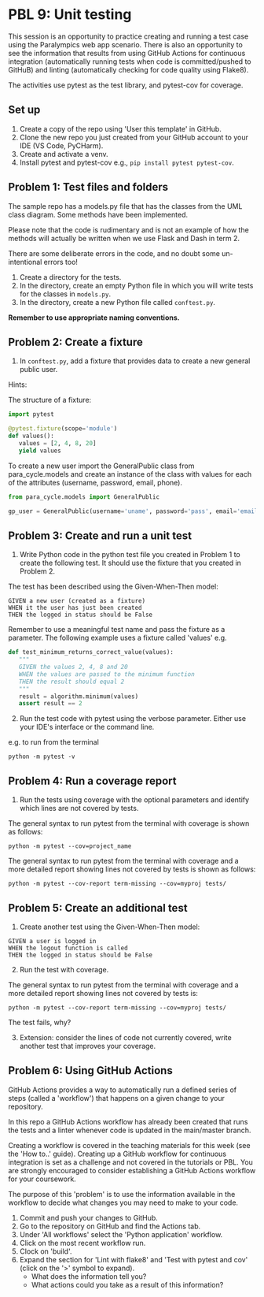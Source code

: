 # PBL 9: Unit testing

This session is an opportunity to practice creating and running a test case using the Paralympics web app scenario.
There is also an opportunity to see the information that results from using GitHub Actions for continuous integration (automatically running tests when code is committed/pushed to GitHuB) and linting (automatically checking for code
quality using Flake8).

The activities use pytest as the test library, and pytest-cov for coverage.


## Set up

1. Create a copy of the repo using 'User this template' in GitHub.
2. Clone the new repo you just created from your GitHub account to your IDE (VS Code, PyCHarm).
3. Create and activate a venv.
4. Install pytest and pytest-cov e.g., `pip install pytest pytest-cov`.

## Problem 1: Test files and folders

The sample repo has a models.py file that has the classes from the UML class diagram. Some methods have been
implemented.

Please note that the code is rudimentary and is not an example of how the methods will actually be written when we use
Flask and Dash in term 2.

There are some deliberate errors in the code, and no doubt some un-intentional errors too!

1. Create a directory for the tests.
2. In the directory, create an empty Python file in which you will write tests for the classes in `models.py`.
3. In the directory, create a new Python file called `conftest.py`.

**Remember to use appropriate naming conventions.**

## Problem 2: Create a fixture

1. In `conftest.py`, add a fixture that provides data to create a new general public user.

Hints: 

The structure of a fixture:
```python
import pytest

@pytest.fixture(scope='module')
def values():
   values = [2, 4, 8, 20]
   yield values
```

To create a new user import the GeneralPublic class from para_cycle.models and create an instance of the class with values for each of the attributes (username, password, email, phone).
```python
from para_cycle.models import GeneralPublic

gp_user = GeneralPublic(username='uname', password='pass', email='email@email.com', phone='09999 999999')
```


## Problem 3: Create and run a unit test

1. Write Python code in the python test file you created in Problem 1 to create the following test. It should use the
   fixture that you created in Problem 2.

The test has been described using the Given-When-Then model:

```text
GIVEN a new user (created as a fixture)
WHEN it the user has just been created
THEN the logged in status should be False
```

Remember to use a meaningful test name and pass the fixture as a parameter. The following example uses a fixture called 'values' e.g.
```python
def test_minimum_returns_correct_value(values): 
   """
   GIVEN the values 2, 4, 8 and 20
   WHEN the values are passed to the minimum function 
   THEN the result should equal 2
   """
   result = algorithm.minimum(values)
   assert result == 2
```

2. Run the test code with pytest using the verbose parameter. Either use your IDE's interface or the command line.

e.g. to run from the terminal
```
python -m pytest -v
```

## Problem 4: Run a coverage report

1. Run the tests using coverage with the optional parameters and identify which lines are not covered by tests.

The general syntax to run pytest from the terminal with coverage is shown as follows:
```
python -m pytest --cov=project_name
```

The general syntax to run pytest from the terminal with coverage and a more detailed report showing lines not covered by tests is shown as follows:
```
python -m pytest --cov-report term-missing --cov=myproj tests/
```

## Problem 5: Create an additional test

1. Create another test using the Given-When-Then model:

```text
GIVEN a user is logged in
WHEN the logout function is called
THEN the logged in status should be False
```

2. Run the test with coverage.

The general syntax to run pytest from the terminal with coverage and a more detailed report showing lines not covered by tests is:
```
python -m pytest --cov-report term-missing --cov=myproj tests/
```

The test fails, why?

3. Extension: consider the lines of code not currently covered, write another test that improves your coverage.


## Problem 6: Using GitHub Actions

GitHub Actions provides a way to automatically run a defined series of steps (called a 'workflow') that happens on a
given change to your repository.

In this repo a GitHub Actions workflow has already been created that runs the tests and a linter whenever code is
updated in the main/master branch.

Creating a workflow is covered in the teaching materials for this week (see the 'How to..' guide). Creating up a GitHub
workflow for continuous integration is set as a challenge and not covered in the tutorials or PBL. You are strongly
encouraged to consider establishing a GitHub Actions workflow for your coursework.

The purpose of this 'problem' is to use the information available in the workflow to decide what changes you may need to
make to your code.

1. Commit and push your changes to GitHub.
2. Go to the repository on GitHub and find the Actions tab.
3. Under 'All workflows' select the 'Python application' workflow.
4. Click on the most recent workflow run.
5. Clock on 'build'.
6. Expand the section for 'Lint with flake8' and 'Test with pytest and cov' (click on the '>' symbol to expand).
    - What does the information tell you?
    - What actions could you take as a result of this information?
